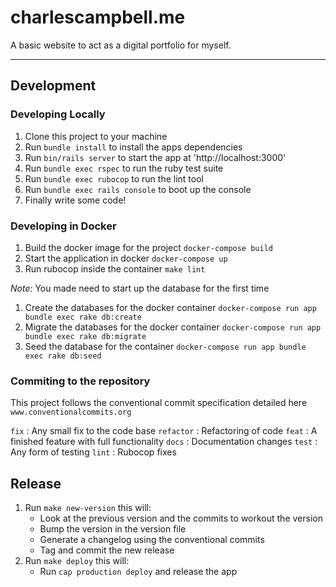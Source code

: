 # charlescampbell.me

A basic website to act as a digital portfolio for myself.

---

## Development

### Developing Locally

1. Clone this project to your machine
2. Run `bundle install` to install the apps dependencies
3. Run `bin/rails server` to start the app at 'http://localhost:3000'
4. Run `bundle exec rspec` to run the ruby test suite
5. Run `bundle exec rubocop` to run the lint tool
6. Run `bundle exec rails console` to boot up the console
7. Finally write some code!

### Developing in Docker

1. Build the docker image for the project `docker-compose build`
2. Start the application in docker `docker-compose up`
3. Run rubocop inside the container `make lint`

_Note:_ You made need to start up the database for the first time

1. Create the databases for the docker container `docker-compose run app bundle exec rake db:create`
2. Migrate the databases for the docker container `docker-compose run app bundle exec rake db:migrate`
3. Seed the database for the container `docker-compose run app bundle exec rake db:seed`

### Commiting to the repository

This project follows the conventional commit specification detailed here
`www.conventionalcommits.org`

`fix` : Any small fix to the code base
`refactor` : Refactoring of code
`feat` : A finished feature with full functionality
`docs` : Documentation changes
`test` : Any form of testing
`lint` : Rubocop fixes

## Release

1. Run `make new-version` this will:
   - Look at the previous version and the commits to workout the version
   - Bump the version in the version file
   - Generate a changelog using the conventional commits
   - Tag and commit the new release
2. Run `make deploy` this will:
   - Run `cap production deploy` and release the app
